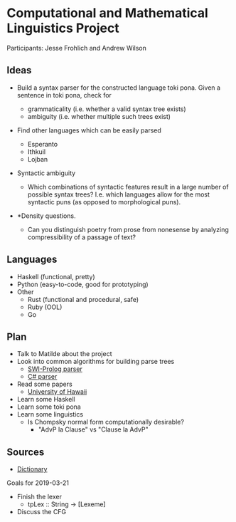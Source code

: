 # Computational and Mathematical Linguistics Project #

Participants: Jesse Frohlich and Andrew Wilson

## Ideas ## 

- Build a syntax parser for the constructed language toki pona. Given a
  sentence in toki pona, check for
  - grammaticality (i.e. whether a valid syntax tree exists)
  - ambiguity (i.e. whether multiple such trees exist)

- Find other languages which can be easily parsed
  - Esperanto
  - Ithkuil
  - Lojban

- Syntactic ambiguity
  - Which combinations of syntactic features result in a large number of
    possible syntax trees? I.e. which languages allow for the most syntactic
    puns (as opposed to morphological puns).

- \*Density questions.
  - Can you distinguish poetry from prose from nonesense by analyzing
    compressibility of a passage of text?

## Languages ##
- Haskell (functional, pretty)
- Python (easy-to-code, good for prototyping)
- Other
  - Rust (functional and procedural, safe)
  - Ruby (OOL)
  - Go

## Plan
- Talk to Matilde about the project
- Look into common algorithms for building parse trees
  - [SWI-Prolog parser](https://jan-lope.github.io/Toki_Pona-Parser/)
  - [C# parser](https://github.com/matthewdeanmartin/tokipona.parser/tree/master/TokiPonaTools)
- Read some papers
  - [University of Hawaii](https://www2.hawaii.edu/~chin/661F12/Projects/ztomaszewski.pdf)
- Learn some Haskell
- Learn some toki pona
- Learn some linguistics
  - Is Chompsky normal form computationally desirable?
    - "AdvP la Clause" vs "Clause la AdvP"

## Sources
- [Dictionary](http://tokipona.net/tp/janpije/dictionary.php)

Goals for 2019-03-21
- Finish the lexer
  - tpLex :: String -> [Lexeme]
- Discuss the CFG
